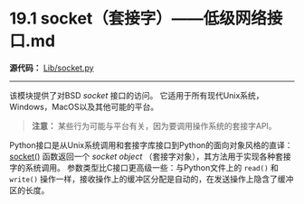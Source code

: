 # 19.1 socket（套接字）——低级网络接口.md

**源代码：** [Lib/socket.py](https://github.com/python/cpython/blob/3.7/Lib/socket.py)

---

该模块提供了对BSD *socket* 接口的访问。
它适用于所有现代Unix系统，Windows，MacOS以及其他可能的平台。

> **注意：** 某些行为可能与平台有关，因为要调用操作系统的套接字API。

Python接口是从Unix系统调用和套接字库接口到Python的面向对象风格的直译：
[socket()]() 函数返回一个 *socket object* （套接字对象），其方法用于实现各种套接字的系统调用。
参数类型比C接口更高级一些：与Python文件上的 `read()` 和 `write()` 操作一样，接收操作上的缓冲区分配是自动的，在发送操作上隐含了缓冲区的长度。
